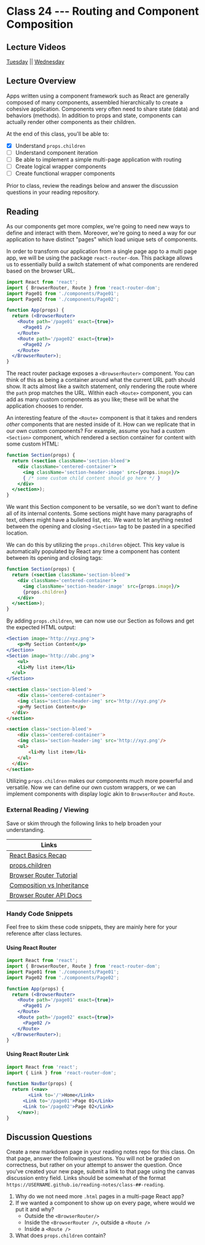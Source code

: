 # Class 24 --- Routing and Component Composition

## Lecture Videos

[Tuesday]() || [Wednesday]()

## Lecture Overview

Apps written using a component framework such as React are generally composed of many components, assembled hierarchically to create a cohesive application. Components very often need to share state (data) and behaviors (methods). In addition to props and state, components can actually render other components as their children.

At the end of this class, you'll be able to:

-   [x] Understand `props.children`
-   [ ] Understand component iteration 
-   [ ] Be able to implement a simple multi-page application with routing 
-   [ ] Create logical wrapper components
-   [ ] Create functional wrapper components

Prior to class, review the readings below and answer the discussion questions in your reading repository.

## Reading

As our components get more complex, we're going to need new ways to define and interact with them. Moreover, we're going to need a way for our application to have distinct "pages" which load unique sets of components. 

In order to transform our application from a single page app to a multi page app, we will be using the package `react-router-dom`. This package allows us to essentially build a switch statement of what components are rendered based on the browser URL. 

```jsx
import React from 'react';
import { BrowserRouter, Route } from 'react-router-dom'; 
import Page01 from './components/Page01'; 
import Page02 from './components/Page02'; 

function App(props) {
  return (<BrowserRouter>
  	<Route path='/page01' exact={true}>
      <Page01 />
    </Route>
    <Route path='/page02' exact={true}>
      <Page02 />
    </Route>
  </BrowserRouter>);
}
```

The react router package exposes a `<BrowserRouter>` component. You can think of this as being a container around what the current URL path should show. It acts almost like a switch statement, only rendering the route where the `path` prop matches the URL. Within each `<Route>` component, you can add as many custom components as you like; these will be what the application chooses to render. 

An interesting feature of the `<Route>` component is that it takes and renders *other* components that are nested inside of it. How can we replicate that in our own custom components? For example, assume you had a custom `<Section>` component, which rendered a section container for content with some custom HTML: 

```jsx
function Section(props) {
  return (<section className='section-bleed'>
  	<div className='centered-container'>
      <img className='section-header-image' src={props.image}/>
      { /* some custom child content should go here */ }
    </div>
  </section>); 
}
```

We want this Section component to be versatile, so we don't want to define all of its internal contents. Some sections might have many paragraphs of text, others might have a bulleted list, etc. We want to let anything nested between the opening and closing `<Section>` tag to be pasted in a specified location. 

We can do this by utilizing the `props.children` object. This key value is automatically populated by React any time a component has content between its opening and closing tags: 

```jsx
function Section(props) {
  return (<section className='section-bleed'>
  	<div className='centered-container'>
      <img className='section-header-image' src={props.image}/>
      {props.children}
    </div>
  </section>); 
}
```

By adding `props.children`, we can now use our Section as follows and get the expected HTML output: 

```jsx
<Section image='http://xyz.png'>
	<p>My Section Content</p>
</Section>
<Section image='http://abc.png'>
	<ul>
  	<li>My list item</li>
  </ul>
</Section>
```

```html
<section class='section-bleed'>
	<div class='centered-container'>
    <img class='section-header-img' src='http://xyz.png'/>
    <p>My Section Content</p>
  </div>
</section>

<section class='section-bleed'>
	<div class='centered-container'>
    <img class='section-header-img' src='http://xyz.png'/>
    <ul>
  		<li>My list item</li>
  	</ul>
  </div>
</section>
```

Utilizing `props.children` makes our components much more powerful and versatile. Now we can define our own custom wrappers, or we can implement components with display logic akin to `BrowserRouter` and `Route`. 

### External Reading / Viewing

Save or skim through the following links to help broaden your understanding.

| Links                                                        |
| ------------------------------------------------------------ |
| [React Basics Recap](https://medium.freecodecamp.org/these-are-the-concepts-you-should-know-in-react-js-after-you-learn-the-basics-ee1d2f4b8030) |
| [props.children](https://codeburst.io/a-quick-intro-to-reacts-props-children-cb3d2fce4891) |
| [Browser Router Tutorial](https://blog.pshrmn.com/entry/simple-react-router-v4-tutorial/) |
| [Composition vs Inheritance](https://reactjs.org/docs/composition-vs-inheritance.html) |
| [Browser Router API Docs](https://reacttraining.com/react-router/web/api) |

### Handy Code Snippets

Feel free to skim these code snippets, they are mainly here for your reference after class lectures.

#### Using React Router

```jsx
import React from 'react';
import { BrowserRouter, Route } from 'react-router-dom'; 
import Page01 from './components/Page01'; 
import Page02 from './components/Page02'; 

function App(props) {
  return (<BrowserRouter>
  	<Route path='/page01' exact={true}>
      <Page01 />
    </Route>
    <Route path='/page02' exact={true}>
      <Page02 />
    </Route>
  </BrowserRouter>);
}
```

#### Using React Router Link

```jsx
import React from 'react';
import { Link } from 'react-router-dom'; 

function NavBar(props) {
  return (<nav>
    	<Link to='/'>Home</Link>
      <Link to='/page01'>Page 01</Link>
      <Link to='/page02'>Page 02</Link>
    </nav>);
}
```

## Discussion Questions

Create a new markdown page in your reading notes repo for this class. On that page, answer the following questions. You will not be graded on correctness, but rather on your attempt to answer the question. Once you've created your new page, submit a link to that page using the canvas discussion entry field. Links should be somewhat of the format `https://USERNAME.github.io/reading-notes/class-##-reading`.

1. Why do we not need more `.html` pages in a multi-page React app? 
2. If we wanted a component to show up on every page, where would we put it and why?
   - Outside the `<BrowserRouter/>`
   - Inside the `<BrowserRouter />`, outside a `<Route />`
   - Inside a `<Route />`
3. What does `props.children` contain? 